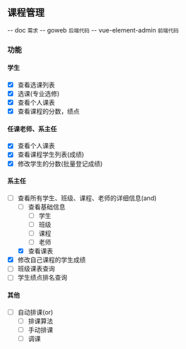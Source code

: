 ## 课程管理

-- doc `需求`
-- goweb `后端代码`
-- vue-element-admin `前端代码`



### 功能

#### 学生

- [x] 查看选课列表
- [x] 选课(专业选修)
- [x] 查看个人课表
- [x] 查看课程的分数，绩点

#### 任课老师、系主任

- [x] 查看个人课表
- [x] 查看课程学生列表(成绩)
- [x] 修改学生的分数(批量登记成绩)

#### 系主任

- [ ] 查看所有学生、班级、课程、老师的详细信息(and)
  - [ ] 查看基础信息
    - [ ] 学生
    - [ ] 班级
    - [ ] 课程
    - [ ] 老师
  - [x] 查看课表
- [x] 修改自己课程的学生成绩
- [ ] 班级课表查询
- [ ] 学生绩点排名查询

#### 其他

- [ ] 自动排课(or)
  - [ ] 排课算法
  - [ ] 手动排课
  - [ ] 调课